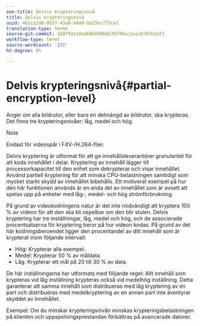 ```yaml
---
seo-title: Delvis krypteringsnivå
title: Delvis krypteringsnivå
uuid: 462ca2d0-0d37-43a8-b8a0-8a25ecf73ce1
translation-type: tm+mt
source-git-commit: 1b9792a10ad606b99b6639799ac2aacb707b2af5
workflow-type: tm+mt
source-wordcount: '272'
ht-degree: 0%

---
```



# Delvis krypteringsnivå{#partial-encryption-level}

Anger om alla bildrutor, eller bara en delmängd av bildrutor, ska krypteras. Det finns tre krypteringsnivåer: låg, medel och hög.

>[!NOTE]
>
>Endast för videospår i F4V-/H.264-filer.

Delvis kryptering är utformat för att ge innehållsleverantörer granularitet för att koda innehållet i delar. Kryptering av innehåll lägger till processorkapacitet till den enhet som dekrypterar och visar innehållet. Använd partiell kryptering för att minska CPU-belastningen samtidigt som mycket starkt skydd av innehållet bibehålls. Ett motiverat exempel på hur den här funktionen används är en enda del av innehållet som är avsett att spelas upp på enheter med låg-, medel- och hög strömförbrukning.

På grund av videokodningens natur är det inte nödvändigt att kryptera 100 % av videon för att den ska bli ospelbar om den blir stulen. Delvis kryptering har tre inställningar, låg, medel och hög, och de associerade procentsatserna för kryptering beror på hur videon kodas. På grund av det här kodningsberoendet ligger den procentandel av ditt innehåll som är krypterat inom följande intervall:

* Hög: Krypterar alla exempel.
* Medel: Krypterar 50 % av måldata.
* Låg: Krypterar ett mål på 20 till 30 % av data.

De här inställningarna har utformats med följande regel: Allt innehåll som krypteras vid låg inställning krypteras också vid medelhög inställning. Detta garanterar att samma innehåll som distribueras med låg kryptering av en part och distribueras med medelkryptering av en annan part inte äventyrar skyddet av innehållet.

Exempel: Om du minskar krypteringsnivån minskas krypteringsbelastningen på klienten och uppspelningsprestandan förbättras på avancerade datorer.
